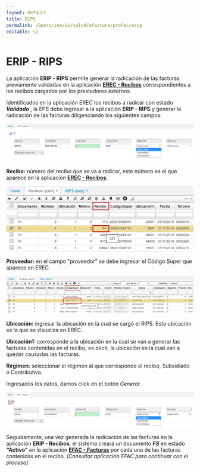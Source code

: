 ```yaml
---
layout: default
title: RIPS
permalink: /Operacion/is/salud/efactura/profac/erip
editable: si
---
```


# ERIP - RIPS

La aplicación **ERIP - RIPS** permite generar la radicación de las facturas previamente validadas en la aplicación [**EREC - Recibos**](http://docs.oasiscom.com/Operacion/is/salud/efactura/profac/erec) correspondientes a los recibos cargados por los prestadores externos.  

Identificados en la aplicación EREC los recibos a radicar con estado _**Validado**_ , la EPS debe ingresar a la aplicación **ERIP - RIPS** y generar la radicación de las facturas diligenciando los siguientes campos:  

![](erip.png)

**Recibo:** número del recibo que se va a radicar, este número es el que aparece en la aplicación [**EREC - Recibos**](http://docs.oasiscom.com/Operacion/is/salud/efactura/profac/erec).  

![](erip2.png)

**Proveedor:** en el campo "proveedor" se debe ingresar el Código Super que aparece en EREC.  

![](erip1.png)

**Ubicación:** ingresar la ubicación en la cual se cargó el RIPS.  Esta ubicación es la que se visualiza en EREC.  

**Ubicación1:** corresponde a la ubicación en la cual se van a generar las facturas contenidas en el recibo, es decir, la ubicación en la cual van a quedar causadas las facturas.                                                                                 

**Régimen:** seleccionar el régimen al que corresponde el recibo, Subsidiado o Contributivo.  


Ingresados los datos, damos click en el botón _Generar_.  

![](erip3.png)

Seguidamente, una vez generada la radicación de las facturas en la aplicación **ERIP - Recibos**, el sistema creará un documento _**FS**_ en estado **“Activo”** en la aplicación [**EFAC - Facturas**]() por cada una de las facturas contenidas en el recibo. _(Consultar aplicación EFAC para continuar con el proceso)_  





